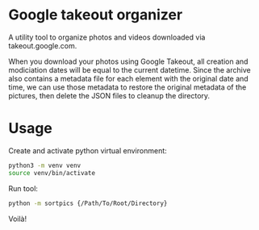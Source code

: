 # Google takeout organizer

A utility tool to organize photos and videos downloaded via takeout.google.com.

When you download your photos using Google Takeout, all creation and modiciation dates will be equal to the current datetime.
Since the archive also contains a metadata file for each element with the original date and time, we can use those metadata
to restore the original metadata of the pictures, then delete the JSON files to cleanup the directory.


# Usage

Create and activate python virtual environment:

```sh
python3 -m venv venv
source venv/bin/activate
```

Run tool:

```sh
python -m sortpics {/Path/To/Root/Directory}
```

Voilà!
